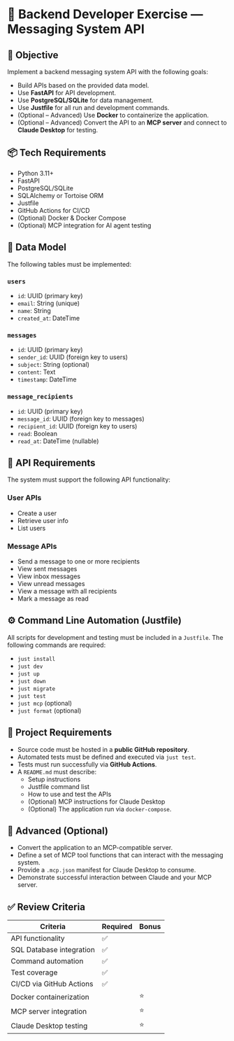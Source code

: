# 🧪 Backend Developer Exercise — Messaging System API

## 🎯 Objective

Implement a backend messaging system API with the following goals:

- Build APIs based on the provided data model.
- Use **FastAPI** for API development.
- Use **PostgreSQL/SQLite** for data management.
- Use **Justfile** for all run and development commands.
- (Optional – Advanced) Use **Docker** to containerize the application.
- (Optional – Advanced) Convert the API to an **MCP server** and connect to **Claude Desktop** for testing.

## 📦 Tech Requirements

- Python 3.11+
- FastAPI
- PostgreSQL/SQLite
- SQLAlchemy or Tortoise ORM
- Justfile
- GitHub Actions for CI/CD
- (Optional) Docker & Docker Compose
- (Optional) MCP integration for AI agent testing

## 🧩 Data Model

The following tables must be implemented:

### `users`
- `id`: UUID (primary key)
- `email`: String (unique)
- `name`: String
- `created_at`: DateTime

### `messages`
- `id`: UUID (primary key)
- `sender_id`: UUID (foreign key to users)
- `subject`: String (optional)
- `content`: Text
- `timestamp`: DateTime

### `message_recipients`
- `id`: UUID (primary key)
- `message_id`: UUID (foreign key to messages)
- `recipient_id`: UUID (foreign key to users)
- `read`: Boolean
- `read_at`: DateTime (nullable)

## 📌 API Requirements

The system must support the following API functionality:

### User APIs
- Create a user
- Retrieve user info
- List users

### Message APIs
- Send a message to one or more recipients
- View sent messages
- View inbox messages
- View unread messages
- View a message with all recipients
- Mark a message as read

## ⚙️ Command Line Automation (Justfile)

All scripts for development and testing must be included in a `Justfile`. The following commands are required:

- `just install`
- `just dev`
- `just up`
- `just down`
- `just migrate`
- `just test`
- `just mcp` (optional)
- `just format` (optional)

## 🚀 Project Requirements

- Source code must be hosted in a **public GitHub repository**.
- Automated tests must be defined and executed via `just test`.
- Tests must run successfully via **GitHub Actions**.
- A `README.md` must describe:
  - Setup instructions
  - Justfile command list
  - How to use and test the APIs
  - (Optional) MCP instructions for Claude Desktop
  - (Optional) The application run via `docker-compose`.

## 🌟 Advanced (Optional)

- Convert the application to an MCP-compatible server.
- Define a set of MCP tool functions that can interact with the messaging system.
- Provide a `.mcp.json` manifest for Claude Desktop to consume.
- Demonstrate successful interaction between Claude and your MCP server.

## ✅ Review Criteria

| Criteria                 | Required | Bonus |
|--------------------------|----------|-------|
| API functionality        | ✅       |       |
| SQL Database integration | ✅       |       |
| Command automation       | ✅       |       |
| Test coverage            | ✅       |       |
| CI/CD via GitHub Actions | ✅       |       |
| Docker containerization  |          | ⭐     |
| MCP server integration   |          | ⭐     |
| Claude Desktop testing   |          | ⭐     |
